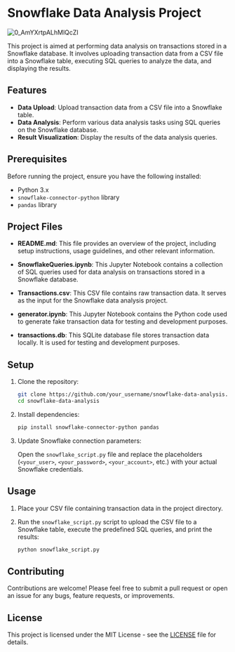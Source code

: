 # Snowflake Data Analysis Project
![0_AmYXrtpALhMlQcZI](https://github.com/guzmanwolfrank/Snowflake-Python-SnowflakeSQL/assets/29739578/ba076e85-7870-45e3-bf57-3e826eef933d)

This project is aimed at performing data analysis on transactions stored in a Snowflake database. It involves uploading transaction data from a CSV file into a Snowflake table, executing SQL queries to analyze the data, and displaying the results.

## Features

- **Data Upload**: Upload transaction data from a CSV file into a Snowflake table.
- **Data Analysis**: Perform various data analysis tasks using SQL queries on the Snowflake database.
- **Result Visualization**: Display the results of the data analysis queries.

## Prerequisites

Before running the project, ensure you have the following installed:

- Python 3.x
- `snowflake-connector-python` library
- `pandas` library

## Project Files

- **README.md**: This file provides an overview of the project, including setup instructions, usage guidelines, and other relevant information.

- **SnowflakeQueries.ipynb**: This Jupyter Notebook contains a collection of SQL queries used for data analysis on transactions stored in a Snowflake database.

- **Transactions.csv**: This CSV file contains raw transaction data. It serves as the input for the Snowflake data analysis project.

- **generator.ipynb**: This Jupyter Notebook contains the Python code used to generate fake transaction data for testing and development purposes.

- **transactions.db**: This SQLite database file stores transaction data locally. It is used for testing and development purposes.


## Setup

1. Clone the repository:

    ```bash
    git clone https://github.com/your_username/snowflake-data-analysis.git
    cd snowflake-data-analysis
    ```

2. Install dependencies:

    ```bash
    pip install snowflake-connector-python pandas
    ```

3. Update Snowflake connection parameters:

    Open the `snowflake_script.py` file and replace the placeholders (`<your_user>`, `<your_password>`, `<your_account>`, etc.) with your actual Snowflake credentials.

## Usage

1. Place your CSV file containing transaction data in the project directory.

2. Run the `snowflake_script.py` script to upload the CSV file to a Snowflake table, execute the predefined SQL queries, and print the results:

    ```bash
    python snowflake_script.py
    ```

## Contributing

Contributions are welcome! Please feel free to submit a pull request or open an issue for any bugs, feature requests, or improvements.

## License

This project is licensed under the MIT License - see the [LICENSE](LICENSE) file for details.
